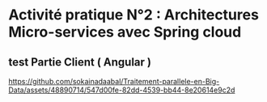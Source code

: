 # Activité pratique N°2 : Architectures Micro-services avec Spring cloud

## test Partie Client ( Angular )

https://github.com/sokainadaabal/Traitement-parallele-en-Big-Data/assets/48890714/547d00fe-82dd-4539-bb44-8e20614e9c2d

